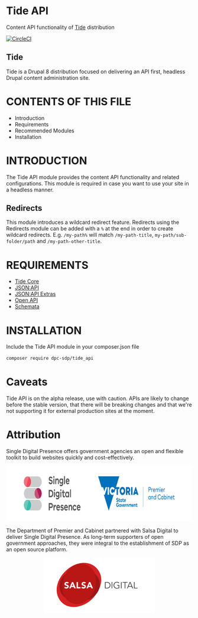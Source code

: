 # Tide API
Content API functionality of [Tide](https://github.com/dpc-sdp/tide) distribution

[![CircleCI](https://circleci.com/gh/dpc-sdp/tide_api.svg?style=svg)](https://circleci.com/gh/dpc-sdp/tide_api)

## Tide
Tide is a Drupal 8 distribution focused on delivering an API first, headless 
Drupal content administration site.

# CONTENTS OF THIS FILE

* Introduction
* Requirements
* Recommended Modules
* Installation

# INTRODUCTION
The Tide API module provides the content API functionality and related 
configurations. This module is required in case you want to use your site in a 
headless manner.

## Redirects
This module introduces a wildcard redirect feature. Redirects using the 
Redirects module can be added with a `%` at the end in order to create wildcard 
redirects. E.g. `/my-path%` will match `/my-path-title`, 
`my-path/sub-folder/path` and `/my-path-other-title`.

# REQUIREMENTS
* [Tide Core](https://github.com/dpc-sdp/tide_core)
* [JSON:API](https://drupal.org/project/jsonapi)
* [JSON:API Extras](https://drupal.org/project/jsonapi_extras)
* [Open API](https://drupal.org/project/openapi)
* [Schemata](https://drupal.org/project/schemata)

# INSTALLATION
Include the Tide API module in your composer.json file
```bash
composer require dpc-sdp/tide_api
```

# Caveats

Tide API is on the alpha release, use with caution. APIs are likely to change 
before the stable version, that there will be breaking changes and that we're 
not supporting it for external production sites at the moment.

# Attribution
Single Digital Presence offers government agencies an open and flexible toolkit to build websites quickly and cost-effectively.
<p align="center"><a href="https://www.vic.gov.au/what-single-digital-presence-offers" target="_blank"><img src="docs/SDP_Logo_VicGov_RGB.jpg" alt="SDP logo" height="150"></a></p>

The Department of Premier and Cabinet partnered with Salsa Digital to deliver Single Digital Presence. As long-term supporters of open government approaches, they were integral to the establishment of SDP as an open source platform.
<p align="center"><a href="https://salsadigital.com.au/" target="_blank"><img src="docs/Salsa.png" alt="Salsa logo" height="150"></a></p>

